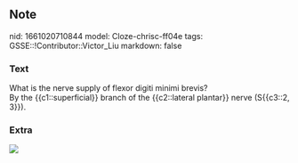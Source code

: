 ## Note
nid: 1661020710844
model: Cloze-chrisc-ff04e
tags: GSSE::!Contributor::Victor_Liu
markdown: false

### Text
<div>
  What is the nerve supply of flexor digiti minimi brevis?
</div>By the {{c1::superficial}} branch of the {{c2::lateral
plantar}} nerve (S{{c3::2, 3}}).

### Extra
<img src="paste-dd93e989b7cfa7396fd998cba743e0c86ba0274a.jpg">
